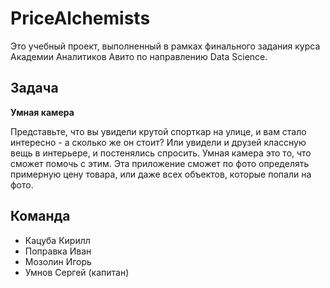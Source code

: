# PriceAlchemists

Это учебный проект, выполненный в рамках финального задания курса Академии Аналитиков Авито по направлению
Data Science.

## Задача
**Умная камера**

Представьте, что вы увидели крутой спорткар на улице, и вам стало интересно - а сколько же он стоит? Или увидели и друзей классную вещь в интерьере, и постенялись спросить. Умная камера это то, что сможет помочь с этим. Эта приложение сможет по фото определять примерную цену товара, или даже всех объектов, которые попали на фото.

## Команда
- Кацуба Кирилл
- Поправка Иван
- Мозолин Игорь
- Умнов Сергей (капитан)
